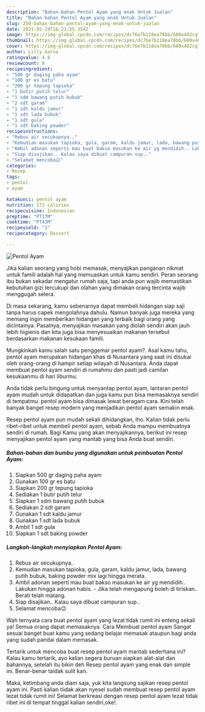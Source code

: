 ```yaml
---
description: "Bahan-bahan Pentol Ayam yang enak Untuk Jualan"
title: "Bahan-bahan Pentol Ayam yang enak Untuk Jualan"
slug: 250-bahan-bahan-pentol-ayam-yang-enak-untuk-jualan
date: 2021-05-19T16:23:55.354Z
image: https://img-global.cpcdn.com/recipes/dc76e7b118ea78bb/680x482cq70/pentol-ayam-foto-resep-utama.jpg
thumbnail: https://img-global.cpcdn.com/recipes/dc76e7b118ea78bb/680x482cq70/pentol-ayam-foto-resep-utama.jpg
cover: https://img-global.cpcdn.com/recipes/dc76e7b118ea78bb/680x482cq70/pentol-ayam-foto-resep-utama.jpg
author: Lilly Garza
ratingvalue: 4.8
reviewcount: 8
recipeingredient:
- "500 gr daging paha ayam"
- "100 gr es batu"
- "200 gr tepung tapioka"
- "1 butir putih telur"
- "1 sdm bawang putih bubuk"
- "2 sdt garam"
- "1 sdt kaldu jamur"
- "1 sdt lada bubuk"
- "1 sdt gula"
- "1 sdt baking powder"
recipeinstructions:
- "Rebus air secukupnya.."
- "Kemudian masukan tapioka, gula, garam, kaldu jamur, lada, bawang putih bubuk, baking powder mix lagi hingga merata."
- "Ambil adonan seperti mau buat bakso masukan ke air yg mendidih.. Lakukan hingga adonan habis.  Jika telah mengapung boleh di tiriskan.. Berati telah matang."
- "Siap disajikan.. Kalau saya dibuat campuran sup.."
- "Selamat mencoba😉"
categories:
- Resep
tags:
- pentol
- ayam

katakunci: pentol ayam 
nutrition: 172 calories
recipecuisine: Indonesian
preptime: "PT17M"
cooktime: "PT43M"
recipeyield: "1"
recipecategory: Dessert

---
```



![Pentol Ayam](https://img-global.cpcdn.com/recipes/dc76e7b118ea78bb/680x482cq70/pentol-ayam-foto-resep-utama.jpg)

Jika kalian seorang yang hobi memasak, menyajikan panganan nikmat untuk famili adalah hal yang memuaskan untuk kamu sendiri. Peran seorang ibu bukan sekadar mengatur rumah saja, tapi anda pun wajib memastikan kebutuhan gizi tercukupi dan olahan yang dimakan orang tercinta wajib menggugah selera.

Di masa  sekarang, kamu sebenarnya dapat membeli hidangan siap saji tanpa harus capek mengolahnya dahulu. Namun banyak juga mereka yang memang ingin memberikan hidangan yang terbaik bagi orang yang dicintainya. Pasalnya, menyajikan masakan yang diolah sendiri akan jauh lebih higienis dan kita juga bisa menyesuaikan makanan tersebut berdasarkan makanan kesukaan famili. 



Mungkinkah kamu salah satu penggemar pentol ayam?. Asal kamu tahu, pentol ayam merupakan hidangan khas di Nusantara yang saat ini disukai oleh orang-orang di hampir setiap wilayah di Nusantara. Anda dapat membuat pentol ayam sendiri di rumahmu dan pasti jadi camilan kesukaanmu di hari liburmu.

Anda tidak perlu bingung untuk menyantap pentol ayam, lantaran pentol ayam mudah untuk didapatkan dan juga kamu pun bisa memasaknya sendiri di tempatmu. pentol ayam bisa dimasak lewat beragam cara. Kini telah banyak banget resep modern yang menjadikan pentol ayam semakin enak.

Resep pentol ayam pun mudah sekali dihidangkan, lho. Kalian tidak perlu ribet-ribet untuk membeli pentol ayam, sebab Anda mampu membuatnya sendiri di rumah. Bagi Kamu yang akan menyajikannya, berikut ini resep menyajikan pentol ayam yang mantab yang bisa Anda buat sendiri.

<!--inarticleads1-->

##### Bahan-bahan dan bumbu yang digunakan untuk pembuatan Pentol Ayam:

1. Siapkan 500 gr daging paha ayam
1. Gunakan 100 gr es batu
1. Siapkan 200 gr tepung tapioka
1. Sediakan 1 butir putih telur
1. Siapkan 1 sdm bawang putih bubuk
1. Sediakan 2 sdt garam
1. Gunakan 1 sdt kaldu jamur
1. Gunakan 1 sdt lada bubuk
1. Ambil 1 sdt gula
1. Siapkan 1 sdt baking powder




<!--inarticleads2-->

##### Langkah-langkah menyiapkan Pentol Ayam:

1. Rebus air secukupnya..
1. Kemudian masukan tapioka, gula, garam, kaldu jamur, lada, bawang putih bubuk, baking powder mix lagi hingga merata.
1. Ambil adonan seperti mau buat bakso masukan ke air yg mendidih.. Lakukan hingga adonan habis.  - Jika telah mengapung boleh di tiriskan.. Berati telah matang.
1. Siap disajikan.. Kalau saya dibuat campuran sup..
1. Selamat mencoba😉




Wah ternyata cara buat pentol ayam yang lezat tidak rumit ini enteng sekali ya! Semua orang dapat memasaknya. Cara Membuat pentol ayam Sangat sesuai banget buat kamu yang sedang belajar memasak ataupun bagi anda yang sudah pandai dalam memasak.

Tertarik untuk mencoba buat resep pentol ayam mantab sederhana ini? Kalau kamu tertarik, ayo kalian segera buruan siapkan alat-alat dan bahannya, setelah itu bikin deh Resep pentol ayam yang enak dan simple ini. Benar-benar taidak sulit kan. 

Maka, ketimbang anda diam saja, yuk kita langsung sajikan resep pentol ayam ini. Pasti kalian tiidak akan nyesel sudah membuat resep pentol ayam lezat tidak rumit ini! Selamat berkreasi dengan resep pentol ayam lezat tidak ribet ini di tempat tinggal kalian sendiri,oke!.

